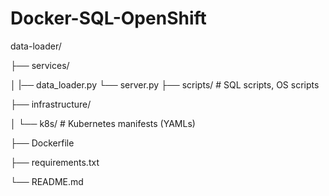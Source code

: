 ﻿# Docker-SQL-OpenShift
 
data-loader/

├── services/

│ |── data_loader.py
  └── server.py
├── scripts/ # SQL scripts, OS scripts

├── infrastructure/

│ └── k8s/ # Kubernetes manifests (YAMLs)

├── Dockerfile

├── requirements.txt

└── README.md


